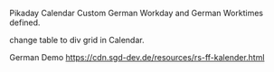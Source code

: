 Pikaday Calendar Custom German Workday and German Worktimes defined.

change table to div grid in Calendar. 

German Demo 
https://cdn.sgd-dev.de/resources/rs-ff-kalender.html
